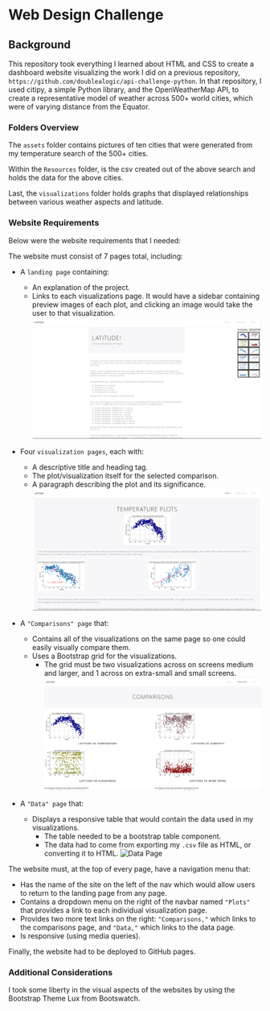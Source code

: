 # Web Design Challenge

## Background
This repository took everything I learned about HTML and CSS to create a dashboard website visualizing the work I did on a previous repository, `https://github.com/doublealogic/api-challenge-python`. In that repository, I used  citipy, a simple Python library, and the OpenWeatherMap API, to create a representative model of weather across 500+ world cities, which were of varying distance from the Equator.

### Folders Overview
The `assets` folder contains pictures of ten cities that were generated from my temperature search of the 500+ cities.

Within the `Resources` folder, is the csv created out of the above search and holds the data for the above cities.

Last, the `visualizations` folder holds graphs that displayed relationships between various weather aspects and latitude.

### Website Requirements
Below were the website requirements that I needed:

The website must consist of 7 pages total, including:

* A `landing page` containing:
  * An explanation of the project.
  * Links to each visualizations page. It would have a sidebar containing preview images of each plot, and clicking an image would take the user to that visualization.
![Landing Page](./assets/Front_Page_Preview.PNG)

* Four `visualization pages`, each with:
  * A descriptive title and heading tag.
  * The plot/visualization itself for the selected comparison.
  * A paragraph describing the plot and its significance.
![Temp Visualization Page](./assets/Plot_Page_Preview.PNG)

* A `"Comparisons" page` that:
  * Contains all of the visualizations on the same page so one could easily visually compare them.
  * Uses a Bootstrap grid for the visualizations.
    * The grid must be two visualizations across on screens medium and larger, and 1 across on extra-small and small screens.
![Comparisons Page](./assets/Comparisons_Page_Preview.PNG)

* A `"Data" page` that:
  * Displays a responsive table that would contain the data used in my visualizations.
    * The table needed to be a bootstrap table component.
    * The data had to come from exporting my `.csv` file as HTML, or converting it to HTML.
![Data Page](./assets/Data_Chart_Preview.gif)

The website must, at the top of every page, have a navigation menu that:

* Has the name of the site on the left of the nav which would allow users to return to the landing page from any page.
* Contains a dropdown menu on the right of the navbar named `"Plots"` that provides a link to each individual visualization page.
* Provides two more text links on the right: `"Comparisons,"` which links to the comparisons page, and `"Data,"` which links to the data page.
* Is responsive (using media queries).

Finally, the website had to be deployed to GitHub pages.

### Additional Considerations

I took some liberty in the visual aspects of the websites by using the Bootstrap Theme Lux from Bootswatch.